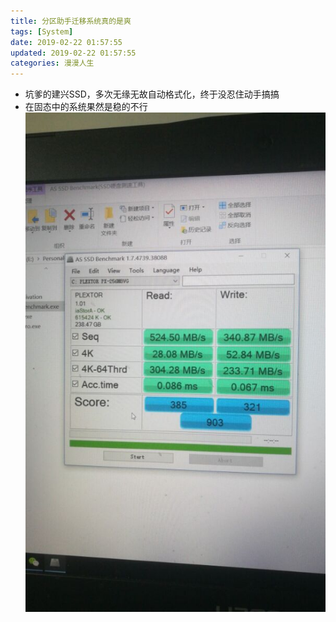 ```yaml
---
title: 分区助手迁移系统真的是爽
tags: [System]
date: 2019-02-22 01:57:55
updated: 2019-02-22 01:57:55
categories: 漫漫人生
---
```


- 坑爹的建兴SSD，多次无缘无故自动格式化，终于没忍住动手搞搞
- 在固态中的系统果然是稳的不行
![浦科特跑分](../images/浦科特跑分.jpg)
